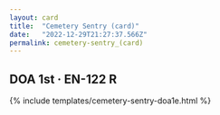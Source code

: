 ```yaml
---
layout: card
title:  "Cemetery Sentry (card)"
date:   "2022-12-29T21:27:37.566Z"
permalink: cemetery-sentry_(card)
---
```


## DOA 1st &middot; EN-122 R

{% include templates/cemetery-sentry-doa1e.html %}
